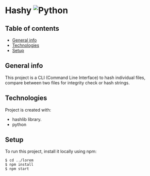 # Hashy  ![Python](https://img.shields.io/badge/-Python-black?style=flat-square&logo=Python)

## Table of contents
* [General info](#general-info)
* [Technologies](#technologies)
* [Setup](#setup)

## General info
This project is a CLI (Command Line Interface) to hash individual files, compare between two files for integrity check or hash strings.

## Technologies
Project is created with:
* hashlib library.
* python

## Setup
To run this project, install it locally using npm:

```
$ cd ../lorem
$ npm install
$ npm start
```
